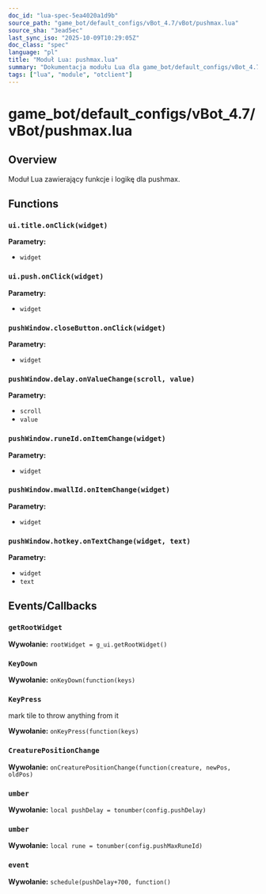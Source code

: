 ```yaml
---
doc_id: "lua-spec-5ea4020a1d9b"
source_path: "game_bot/default_configs/vBot_4.7/vBot/pushmax.lua"
source_sha: "3ead5ec"
last_sync_iso: "2025-10-09T10:29:05Z"
doc_class: "spec"
language: "pl"
title: "Moduł Lua: pushmax.lua"
summary: "Dokumentacja modułu Lua dla game_bot/default_configs/vBot_4.7/vBot/pushmax.lua"
tags: ["lua", "module", "otclient"]
---
```


# game_bot/default_configs/vBot_4.7/vBot/pushmax.lua

## Overview

Moduł Lua zawierający funkcje i logikę dla pushmax.

## Functions

### `ui.title.onClick(widget)`

**Parametry:**

- `widget`

### `ui.push.onClick(widget)`

**Parametry:**

- `widget`

### `pushWindow.closeButton.onClick(widget)`

**Parametry:**

- `widget`

### `pushWindow.delay.onValueChange(scroll, value)`

**Parametry:**

- `scroll`
- `value`

### `pushWindow.runeId.onItemChange(widget)`

**Parametry:**

- `widget`

### `pushWindow.mwallId.onItemChange(widget)`

**Parametry:**

- `widget`

### `pushWindow.hotkey.onTextChange(widget, text)`

**Parametry:**

- `widget`
- `text`

## Events/Callbacks

### `getRootWidget`

**Wywołanie:** `rootWidget = g_ui.getRootWidget()`

### `KeyDown`

**Wywołanie:** `onKeyDown(function(keys)`

### `KeyPress`

mark tile to throw anything from it

**Wywołanie:** `onKeyPress(function(keys)`

### `CreaturePositionChange`

**Wywołanie:** `onCreaturePositionChange(function(creature, newPos, oldPos)`

### `umber`

**Wywołanie:** `local pushDelay = tonumber(config.pushDelay)`

### `umber`

**Wywołanie:** `local rune = tonumber(config.pushMaxRuneId)`

### `event`

**Wywołanie:** `schedule(pushDelay+700, function()`
